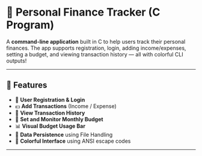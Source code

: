 # 💸 Personal Finance Tracker (C Program)

A  **command-line application** built in C to help users track their personal finances. The app supports registration, login, adding income/expenses, setting a budget, and viewing transaction history — all with colorful CLI outputs!

---

## 🚀 Features

- 👤 **User Registration & Login**
- 💵 **Add Transactions** (Income / Expense)
- 📜 **View Transaction History**
- 🎯 **Set and Monitor Monthly Budget**
- 📊 **Visual Budget Usage Bar**
- 💾 **Data Persistence** using File Handling
- 🌈 **Colorful Interface** using ANSI escape codes

---


